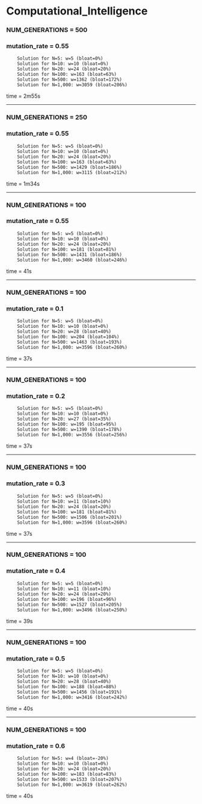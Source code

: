# Computational_Intelligence

### NUM_GENERATIONS = 500

### mutation_rate = 0.55


        Solution for N=5: w=5 (bloat=0%)
        Solution for N=10: w=10 (bloat=0%)
        Solution for N=20: w=24 (bloat=20%)
        Solution for N=100: w=163 (bloat=63%)
        Solution for N=500: w=1362 (bloat=172%)
        Solution for N=1,000: w=3059 (bloat=206%)

time = 2m55s

------------------------------------------------------
### NUM_GENERATIONS = 250
### mutation_rate = 0.55

        Solution for N=5: w=5 (bloat=0%)
        Solution for N=10: w=10 (bloat=0%)
        Solution for N=20: w=24 (bloat=20%)
        Solution for N=100: w=163 (bloat=63%)
        Solution for N=500: w=1429 (bloat=186%)
        Solution for N=1,000: w=3115 (bloat=212%)

time = 1m34s

------------------------------------------------------
### NUM_GENERATIONS = 100
### mutation_rate = 0.55

        Solution for N=5: w=5 (bloat=0%)
        Solution for N=10: w=10 (bloat=0%)
        Solution for N=20: w=24 (bloat=20%)
        Solution for N=100: w=181 (bloat=81%)
        Solution for N=500: w=1431 (bloat=186%)
        Solution for N=1,000: w=3460 (bloat=246%)

time = 41s

------------------------------------------------------
### NUM_GENERATIONS = 100
### mutation_rate = 0.1

        Solution for N=5: w=5 (bloat=0%)
        Solution for N=10: w=10 (bloat=0%)
        Solution for N=20: w=28 (bloat=40%)
        Solution for N=100: w=204 (bloat=104%)
        Solution for N=500: w=1463 (bloat=193%)
        Solution for N=1,000: w=3596 (bloat=260%)

time = 37s

------------------------------------------------------
### NUM_GENERATIONS = 100
### mutation_rate = 0.2

        Solution for N=5: w=5 (bloat=0%)
        Solution for N=10: w=10 (bloat=0%)
        Solution for N=20: w=27 (bloat=35%)
        Solution for N=100: w=195 (bloat=95%)
        Solution for N=500: w=1390 (bloat=178%)
        Solution for N=1,000: w=3556 (bloat=256%)

time = 37s

------------------------------------------------------
### NUM_GENERATIONS = 100
### mutation_rate = 0.3

        Solution for N=5: w=5 (bloat=0%)
        Solution for N=10: w=11 (bloat=10%)
        Solution for N=20: w=24 (bloat=20%)
        Solution for N=100: w=181 (bloat=81%)
        Solution for N=500: w=1506 (bloat=201%)
        Solution for N=1,000: w=3596 (bloat=260%)

time = 37s

------------------------------------------------------
### NUM_GENERATIONS = 100
### mutation_rate = 0.4

        Solution for N=5: w=5 (bloat=0%)
        Solution for N=10: w=11 (bloat=10%)
        Solution for N=20: w=24 (bloat=20%)
        Solution for N=100: w=196 (bloat=96%)
        Solution for N=500: w=1527 (bloat=205%)
        Solution for N=1,000: w=3496 (bloat=250%)

time = 39s

------------------------------------------------------
### NUM_GENERATIONS = 100
### mutation_rate = 0.5

        Solution for N=5: w=5 (bloat=0%)
        Solution for N=10: w=10 (bloat=0%)
        Solution for N=20: w=28 (bloat=40%)
        Solution for N=100: w=188 (bloat=88%)
        Solution for N=500: w=1456 (bloat=191%)
        Solution for N=1,000: w=3416 (bloat=242%)

time = 40s

------------------------------------------------------
### NUM_GENERATIONS = 100
### mutation_rate = 0.6

        Solution for N=5: w=4 (bloat=-20%)
        Solution for N=10: w=10 (bloat=0%)
        Solution for N=20: w=24 (bloat=20%)
        Solution for N=100: w=183 (bloat=83%)
        Solution for N=500: w=1533 (bloat=207%)
        Solution for N=1,000: w=3619 (bloat=262%)

time = 40s